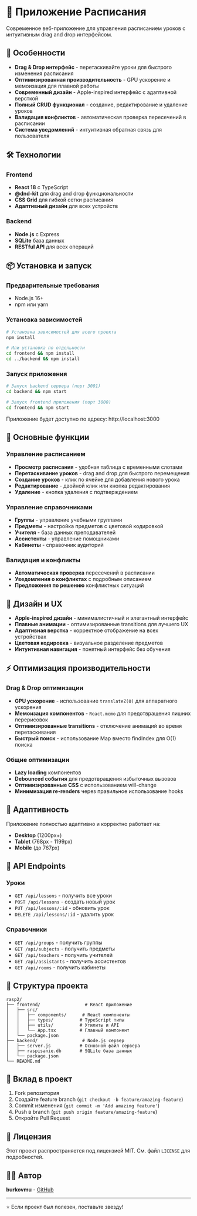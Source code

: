 # 📅 Приложение Расписания

Современное веб-приложение для управления расписанием уроков с интуитивным drag and drop интерфейсом.

## 🚀 Особенности

- **Drag & Drop интерфейс** - перетаскивайте уроки для быстрого изменения расписания
- **Оптимизированная производительность** - GPU ускорение и мемоизация для плавной работы
- **Современный дизайн** - Apple-inspired интерфейс с адаптивной версткой
- **Полный CRUD функционал** - создание, редактирование и удаление уроков
- **Валидация конфликтов** - автоматическая проверка пересечений в расписании
- **Система уведомлений** - интуитивная обратная связь для пользователя

## 🛠 Технологии

### Frontend
- **React 18** с TypeScript
- **@dnd-kit** для drag and drop функциональности
- **CSS Grid** для гибкой сетки расписания
- **Адаптивный дизайн** для всех устройств

### Backend
- **Node.js** с Express
- **SQLite** база данных
- **RESTful API** для всех операций

## 📦 Установка и запуск

### Предварительные требования
- Node.js 16+ 
- npm или yarn

### Установка зависимостей

```bash
# Установка зависимостей для всего проекта
npm install

# Или установка по отдельности
cd frontend && npm install
cd ../backend && npm install
```

### Запуск приложения

```bash
# Запуск backend сервера (порт 3001)
cd backend && npm start

# Запуск frontend приложения (порт 3000)
cd frontend && npm start
```

Приложение будет доступно по адресу: http://localhost:3000

## 🎯 Основные функции

### Управление расписанием
- **Просмотр расписания** - удобная таблица с временными слотами
- **Перетаскивание уроков** - drag and drop для быстрого перемещения
- **Создание уроков** - клик по ячейке для добавления нового урока
- **Редактирование** - двойной клик или кнопка редактирования
- **Удаление** - кнопка удаления с подтверждением

### Управление справочниками
- **Группы** - управление учебными группами
- **Предметы** - настройка предметов с цветовой кодировкой
- **Учителя** - база данных преподавателей
- **Ассистенты** - управление помощниками
- **Кабинеты** - справочник аудиторий

### Валидация и конфликты
- **Автоматическая проверка** пересечений в расписании
- **Уведомления о конфликтах** с подробным описанием
- **Предложения по решению** конфликтных ситуаций

## 🎨 Дизайн и UX

- **Apple-inspired дизайн** - минималистичный и элегантный интерфейс
- **Плавные анимации** - оптимизированные transitions для лучшего UX
- **Адаптивная верстка** - корректное отображение на всех устройствах
- **Цветовая кодировка** - визуальное разделение предметов
- **Интуитивная навигация** - понятный интерфейс без обучения

## ⚡ Оптимизация производительности

### Drag & Drop оптимизации
- **GPU ускорение** - использование `translateZ(0)` для аппаратного ускорения
- **Мемоизация компонентов** - `React.memo` для предотвращения лишних перерисовок
- **Оптимизированные transitions** - отключение анимаций во время перетаскивания
- **Быстрый поиск** - использование Map вместо findIndex для O(1) поиска

### Общие оптимизации
- **Lazy loading** компонентов
- **Debounced события** для предотвращения избыточных вызовов
- **Оптимизированные CSS** с использованием will-change
- **Минимизация re-renders** через правильное использование hooks

## 📱 Адаптивность

Приложение полностью адаптивно и корректно работает на:
- **Desktop** (1200px+)
- **Tablet** (768px - 1199px) 
- **Mobile** (до 767px)

## 🔧 API Endpoints

### Уроки
- `GET /api/lessons` - получить все уроки
- `POST /api/lessons` - создать новый урок
- `PUT /api/lessons/:id` - обновить урок
- `DELETE /api/lessons/:id` - удалить урок

### Справочники
- `GET /api/groups` - получить группы
- `GET /api/subjects` - получить предметы
- `GET /api/teachers` - получить учителей
- `GET /api/assistants` - получить ассистентов
- `GET /api/rooms` - получить кабинеты

## 📄 Структура проекта

```
rasp2/
├── frontend/                 # React приложение
│   ├── src/
│   │   ├── components/      # React компоненты
│   │   ├── types/          # TypeScript типы
│   │   ├── utils/          # Утилиты и API
│   │   └── App.tsx         # Главный компонент
│   └── package.json
├── backend/                 # Node.js сервер
│   ├── server.js           # Основной файл сервера
│   ├── raspisanie.db       # SQLite база данных
│   └── package.json
└── README.md
```

## 🤝 Вклад в проект

1. Fork репозитория
2. Создайте feature branch (`git checkout -b feature/amazing-feature`)
3. Commit изменения (`git commit -m 'Add amazing feature'`)
4. Push в branch (`git push origin feature/amazing-feature`)
5. Откройте Pull Request

## 📝 Лицензия

Этот проект распространяется под лицензией MIT. См. файл `LICENSE` для подробностей.

## 👨‍💻 Автор

**burkovmu** - [GitHub](https://github.com/burkovmu)

---

⭐ Если проект был полезен, поставьте звезду!